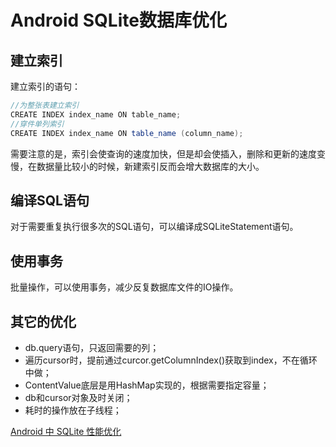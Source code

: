 # Android SQLite数据库优化

## 建立索引

建立索引的语句：
```Java
//为整张表建立索引
CREATE INDEX index_name ON table_name;
//穿件单列索引
CREATE INDEX index_name ON table_name (column_name);
```
需要注意的是，索引会使查询的速度加快，但是却会使插入，删除和更新的速度变慢，在数据量比较小的时候，新建索引反而会增大数据库的大小。

## 编译SQL语句

对于需要重复执行很多次的SQL语句，可以编译成SQLiteStatement语句。

## 使用事务

批量操作，可以使用事务，减少反复数据库文件的IO操作。

## 其它的优化

- db.query语句，只返回需要的列；
- 遍历cursor时，提前通过curcor.getColumnIndex()获取到index，不在循环中做；
- ContentValue底层是用HashMap实现的，根据需要指定容量；
- db和cursor对象及时关闭；
- 耗时的操作放在子线程；

[Android 中 SQLite 性能优化](https://zhuanlan.zhihu.com/p/25447017)
